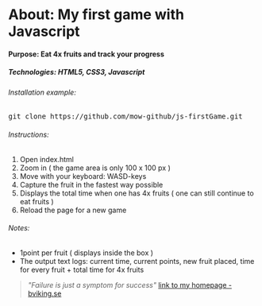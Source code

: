 # About: My first game with Javascript
#### Purpose: Eat 4x fruits and track your progress 
##### Technologies: HTML5, CSS3, Javascript


###### Installation example:
<pre>git clone https://github.com/mow-github/js-firstGame.git</pre>

###### Instructions:

1. Open index.html
2. Zoom in ( the game area is only 100 x 100 px )
3. Move with your keyboard: WASD-keys
4. Capture the fruit in the fastest way possible 
5. Displays the total time when one has 4x fruits ( one can still continue to eat fruits )
6. Reload the page for a new game

###### Notes:
* 1point per fruit ( displays inside the box )
* The output text logs: current time, current points, new fruit placed, time for every fruit + total time for 4x fruits


> _"Failure is just a symptom for success"_
[link to my homepage - bviking.se ](https://www.bviking.se)

